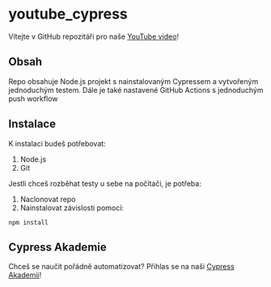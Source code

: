 # youtube_cypress
Vítejte v GitHub repozitáři pro naše [YouTube video](https://www.youtube.com/watch?v=GRf8-Fp6rM4)!

## Obsah
Repo obsahuje Node.js projekt s nainstalovaným Cypressem a vytvořeným jednoduchým testem.
Dále je také nastavené GitHub Actions s jednoduchým push workflow

## Instalace
K instalaci budeš potřebovat:
1. Node.js
2. Git

Jestli chceš rozběhat testy u sebe na počítači, je potřeba:
1. Naclonovat repo
2. Nainstalovat závislosti pomocí:
```
npm install
```

## Cypress Akademie
Chceš se naučit pořádně automatizovat? Přihlas se na naši [Cypress Akademii](https://tredgate.cz/cypress-akademie/)!
